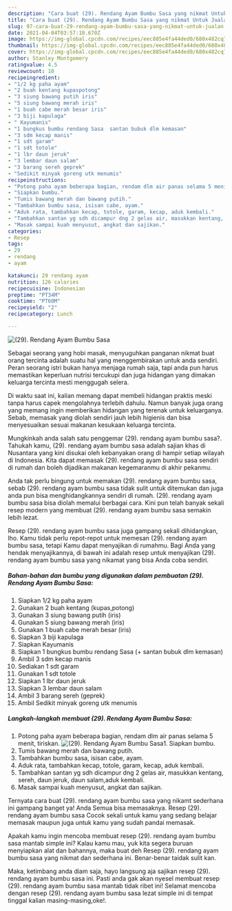 ```yaml
---
description: "Cara buat (29). Rendang Ayam Bumbu Sasa yang nikmat Untuk Jualan"
title: "Cara buat (29). Rendang Ayam Bumbu Sasa yang nikmat Untuk Jualan"
slug: 97-cara-buat-29-rendang-ayam-bumbu-sasa-yang-nikmat-untuk-jualan
date: 2021-04-04T03:57:10.670Z
image: https://img-global.cpcdn.com/recipes/eec885e4fa44ded0/680x482cq70/29-rendang-ayam-bumbu-sasa-foto-resep-utama.jpg
thumbnail: https://img-global.cpcdn.com/recipes/eec885e4fa44ded0/680x482cq70/29-rendang-ayam-bumbu-sasa-foto-resep-utama.jpg
cover: https://img-global.cpcdn.com/recipes/eec885e4fa44ded0/680x482cq70/29-rendang-ayam-bumbu-sasa-foto-resep-utama.jpg
author: Stanley Montgomery
ratingvalue: 4.5
reviewcount: 10
recipeingredient:
- "1/2 kg paha ayam"
- "2 buah kentang kupaspotong"
- "3 siung bawang putih iris"
- "5 siung bawang merah iris"
- "1 buah cabe merah besar iris"
- "3 biji kapulaga"
- " Kayumanis"
- "1 bungkus bumbu rendang Sasa  santan bubuk dlm kemasan"
- "3 sdm kecap manis"
- "1 sdt garam"
- "1 sdt totole"
- "1 lbr daun jeruk"
- "3 lembar daun salam"
- "3 barang sereh geprek"
- "Sedikit minyak goreng utk menumis"
recipeinstructions:
- "Potong paha ayam beberapa bagian, rendam dlm air panas selama 5 menit, tiriskan."
- "Siapkan bumbu."
- "Tumis bawang merah dan bawang putih."
- "Tambahkan bumbu sasa, isisan cabe, ayam."
- "Aduk rata, tambahkan kecap, totole, garam, kecap, aduk kembali."
- "Tambahkan santan yg sdh dicampur dng 2 gelas air, masukkan kentang, sereh, daun jeruk, daun salam,aduk kembali."
- "Masak sampai kuah menyusut, angkat dan sajikan."
categories:
- Resep
tags:
- 29
- rendang
- ayam

katakunci: 29 rendang ayam 
nutrition: 126 calories
recipecuisine: Indonesian
preptime: "PT34M"
cooktime: "PT60M"
recipeyield: "2"
recipecategory: Lunch

---
```



![(29). Rendang Ayam Bumbu Sasa](https://img-global.cpcdn.com/recipes/eec885e4fa44ded0/680x482cq70/29-rendang-ayam-bumbu-sasa-foto-resep-utama.jpg)

Sebagai seorang yang hobi masak, menyuguhkan panganan nikmat buat orang tercinta adalah suatu hal yang menggembirakan untuk anda sendiri. Peran seorang istri bukan hanya menjaga rumah saja, tapi anda pun harus memastikan keperluan nutrisi tercukupi dan juga hidangan yang dimakan keluarga tercinta mesti menggugah selera.

Di waktu  saat ini, kalian memang dapat membeli hidangan praktis meski tanpa harus capek mengolahnya terlebih dahulu. Namun banyak juga orang yang memang ingin memberikan hidangan yang terenak untuk keluarganya. Sebab, memasak yang diolah sendiri jauh lebih higienis dan bisa menyesuaikan sesuai makanan kesukaan keluarga tercinta. 



Mungkinkah anda salah satu penggemar (29). rendang ayam bumbu sasa?. Tahukah kamu, (29). rendang ayam bumbu sasa adalah sajian khas di Nusantara yang kini disukai oleh kebanyakan orang di hampir setiap wilayah di Indonesia. Kita dapat memasak (29). rendang ayam bumbu sasa sendiri di rumah dan boleh dijadikan makanan kegemaranmu di akhir pekanmu.

Anda tak perlu bingung untuk memakan (29). rendang ayam bumbu sasa, sebab (29). rendang ayam bumbu sasa tidak sulit untuk ditemukan dan juga anda pun bisa menghidangkannya sendiri di rumah. (29). rendang ayam bumbu sasa bisa diolah memalui berbagai cara. Kini pun telah banyak sekali resep modern yang membuat (29). rendang ayam bumbu sasa semakin lebih lezat.

Resep (29). rendang ayam bumbu sasa juga gampang sekali dihidangkan, lho. Kamu tidak perlu repot-repot untuk memesan (29). rendang ayam bumbu sasa, tetapi Kamu dapat menyajikan di rumahmu. Bagi Anda yang hendak menyajikannya, di bawah ini adalah resep untuk menyajikan (29). rendang ayam bumbu sasa yang nikamat yang bisa Anda coba sendiri.

<!--inarticleads1-->

##### Bahan-bahan dan bumbu yang digunakan dalam pembuatan (29). Rendang Ayam Bumbu Sasa:

1. Siapkan 1/2 kg paha ayam
1. Gunakan 2 buah kentang (kupas,potong)
1. Gunakan 3 siung bawang putih (iris)
1. Gunakan 5 siung bawang merah (iris)
1. Gunakan 1 buah cabe merah besar (iris)
1. Siapkan 3 biji kapulaga
1. Siapkan  Kayumanis
1. Siapkan 1 bungkus bumbu rendang Sasa (+ santan bubuk dlm kemasan)
1. Ambil 3 sdm kecap manis
1. Sediakan 1 sdt garam
1. Gunakan 1 sdt totole
1. Siapkan 1 lbr daun jeruk
1. Siapkan 3 lembar daun salam
1. Ambil 3 barang sereh (geprek)
1. Ambil Sedikit minyak goreng utk menumis




<!--inarticleads2-->

##### Langkah-langkah membuat (29). Rendang Ayam Bumbu Sasa:

1. Potong paha ayam beberapa bagian, rendam dlm air panas selama 5 menit, tiriskan.
<img src="https://img-global.cpcdn.com/steps/7d6dbc072aaeef95/160x128cq70/29-rendang-ayam-bumbu-sasa-langkah-memasak-1-foto.jpg" alt="(29). Rendang Ayam Bumbu Sasa">1. Siapkan bumbu.
1. Tumis bawang merah dan bawang putih.
1. Tambahkan bumbu sasa, isisan cabe, ayam.
1. Aduk rata, tambahkan kecap, totole, garam, kecap, aduk kembali.
1. Tambahkan santan yg sdh dicampur dng 2 gelas air, masukkan kentang, sereh, daun jeruk, daun salam,aduk kembali.
1. Masak sampai kuah menyusut, angkat dan sajikan.




Ternyata cara buat (29). rendang ayam bumbu sasa yang nikamt sederhana ini gampang banget ya! Anda Semua bisa memasaknya. Resep (29). rendang ayam bumbu sasa Cocok sekali untuk kamu yang sedang belajar memasak maupun juga untuk kamu yang sudah pandai memasak.

Apakah kamu ingin mencoba membuat resep (29). rendang ayam bumbu sasa mantab simple ini? Kalau kamu mau, yuk kita segera buruan menyiapkan alat dan bahannya, maka buat deh Resep (29). rendang ayam bumbu sasa yang nikmat dan sederhana ini. Benar-benar taidak sulit kan. 

Maka, ketimbang anda diam saja, hayo langsung aja sajikan resep (29). rendang ayam bumbu sasa ini. Pasti anda gak akan nyesel membuat resep (29). rendang ayam bumbu sasa mantab tidak ribet ini! Selamat mencoba dengan resep (29). rendang ayam bumbu sasa lezat simple ini di tempat tinggal kalian masing-masing,oke!.

